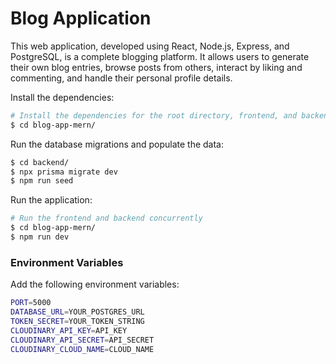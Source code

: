 # Blog Application

This web application, developed using React, Node.js, Express, and PostgreSQL, is a complete blogging platform. It allows users to generate their own blog entries, browse posts from others, interact by liking and commenting, and handle their personal profile details.
</br>

Install the dependencies:

```bash
# Install the dependencies for the root directory, frontend, and backend
$ cd blog-app-mern/
```

Run the database migrations and populate the data:

```bash
$ cd backend/
$ npx prisma migrate dev
$ npm run seed
```

Run the application:

```bash
# Run the frontend and backend concurrently
$ cd blog-app-mern/
$ npm run dev
```


### Environment Variables
Add the following environment variables:

```bash
PORT=5000
DATABASE_URL=YOUR_POSTGRES_URL
TOKEN_SECRET=YOUR_TOKEN_STRING
CLOUDINARY_API_KEY=API_KEY
CLOUDINARY_API_SECRET=API_SECRET
CLOUDINARY_CLOUD_NAME=CLOUD_NAME
```
